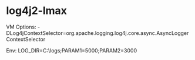 # log4j2-lmax

VM Options:
-DLog4jContextSelector=org.apache.logging.log4j.core.async.AsyncLoggerContextSelector

Env:
LOG_DIR=C:\logs;PARAM1=5000;PARAM2=3000

